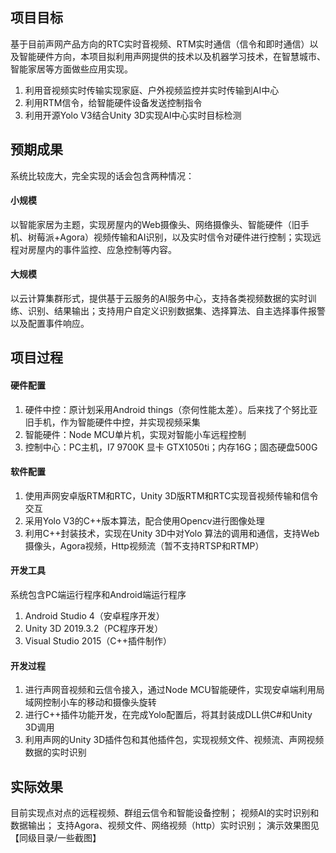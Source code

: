 ## 项目目标
基于目前声网产品方向的RTC实时音视频、RTM实时通信（信令和即时通信）以及智能硬件方向，本项目拟利用声网提供的技术以及机器学习技术，在智慧城市、智能家居等方面做些应用实现。
1. 利用音视频实时传输实现家庭、户外视频监控并实时传输到AI中心
2. 利用RTM信令，给智能硬件设备发送控制指令
3. 利用开源Yolo V3结合Unity 3D实现AI中心实时目标检测

## 预期成果
系统比较庞大，完全实现的话会包含两种情况：
#### 小规模
以智能家居为主题，实现房屋内的Web摄像头、网络摄像头、智能硬件（旧手机、树莓派+Agora）视频传输和AI识别，以及实时信令对硬件进行控制；实现远程对房屋内的事件监控、应急控制等内容。
#### 大规模
以云计算集群形式，提供基于云服务的AI服务中心，支持各类视频数据的实时训练、识别、结果输出；支持用户自定义识别数据集、选择算法、自主选择事件报警以及配置事件响应。

## 项目过程
#### 硬件配置
1. 硬件中控：原计划采用Android things（奈何性能太差）。后来找了个努比亚旧手机，作为智能硬件中控，并实现视频采集
2. 智能硬件：Node MCU单片机，实现对智能小车远程控制
3. 控制中心：PC主机，I7 9700K 显卡 GTX1050ti；内存16G；固态硬盘500G
#### 软件配置
1. 使用声网安卓版RTM和RTC，Unity 3D版RTM和RTC实现音视频传输和信令交互
2. 采用Yolo V3的C++版本算法，配合使用Opencv进行图像处理
3. 利用C++封装技术，实现在Unity 3D中对Yolo 算法的调用和通信，支持Web摄像头，Agora视频，Http视频流（暂不支持RTSP和RTMP）
#### 开发工具
系统包含PC端运行程序和Android端运行程序
1. Android Studio 4（安卓程序开发）
2. Unity 3D 2019.3.2（PC程序开发）
3. Visual Studio 2015（C++插件制作）
#### 开发过程
1. 进行声网音视频和云信令接入，通过Node MCU智能硬件，实现安卓端利用局域网控制小车的移动和摄像头旋转
2. 进行C++插件功能开发，在完成Yolo配置后，将其封装成DLL供C#和Unity 3D调用
3. 利用声网的Unity 3D插件包和其他插件包，实现视频文件、视频流、声网视频数据的实时识别
## 实际效果
目前实现点对点的远程视频、群组云信令和智能设备控制；
视频AI的实时识别和数据输出；
支持Agora、视频文件、网络视频（http）实时识别；
演示效果图见【同级目录/一些截图】
